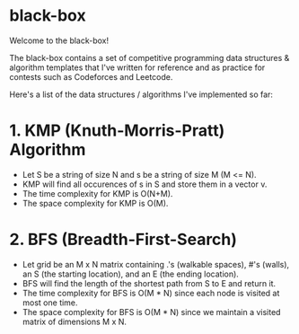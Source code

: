 # black-box

Welcome to the black-box!

The black-box contains a set of competitive programming data structures & algorithm templates that I've written for reference and as practice for contests such as Codeforces and Leetcode. 

Here's a list of the data structures / algorithms I've implemented so far:

# 1. KMP (Knuth-Morris-Pratt) Algorithm
- Let S be a string of size N and s be a string of size M (M <= N).
- KMP will find all occurences of s in S and store them in a vector v.
- The time complexity for KMP is O(N+M).
- The space complexity for KMP is O(M).
# 2. BFS (Breadth-First-Search)
- Let grid be an M x N matrix containing .'s (walkable spaces), #'s (walls), an S (the starting location), and an E (the ending location).
- BFS will find the length of the shortest path from S to E and return it.
- The time complexity for BFS is O(M * N) since each node is visited at most one time.
- The space complexity for BFS is O(M * N) since we maintain a visited matrix of dimensions M x N.
